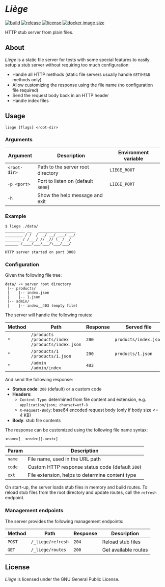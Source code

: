 # _Liège_

[![build](https://img.shields.io/github/workflow/status/GaelGirodon/liege/CI?style=flat-square)](https://github.com/GaelGirodon/liege/actions)
[![release](https://img.shields.io/github/v/release/GaelGirodon/liege?style=flat-square)](https://github.com/GaelGirodon/liege/releases)
[![license](https://img.shields.io/github/license/GaelGirodon/liege?color=informational&style=flat-square)](https://github.com/GaelGirodon/liege/blob/master/LICENSE)
[![docker image size](https://img.shields.io/docker/image-size/gaelgirodon/liege?style=flat-square&logo=docker&logoColor=white)](https://hub.docker.com/r/gaelgirodon/liege)

HTTP stub server from plain files.

## About

_Liège_ is a static file server for tests with some special features
to easily setup a stub server without requiring too much configuration:

- Handle all HTTP methods
  (static file servers usually handle `GET`/`HEAD` methods only)
- Allow customizing the response using the file name
  (no configuration file required)
- Send the request body back in an HTTP header
- Handle index files

## Usage

```shell
liege [flags] <root-dir>
```

### Arguments

| Argument     | Description                        | Environment variable |
| ------------ | ---------------------------------- | -------------------- |
| `<root-dir>` | Path to the server root directory  | `LIEGE_ROOT`         |
| `-p <port>`  | Port to listen on (default `3000`) | `LIEGE_PORT`         |
| `-h`         | Show the help message and exit     |

### Example

```shell
$ liege ./data/
_________ __   _________________
________ / /  /  _/ __/ ___/ __/
_______ / /___/ // _// (_ / _/
______ /____/___/___/\___/___/

HTTP server started on port 3000
```

### Configuration

Given the following file tree:

```text
data/ -> server root directory
 |-- products/
 |    |-- index.json
 |    |-- 1.json
 |-- admin/
 |    |-- index__403 (empty file)
```

The server will handle the following routes:

| Method | Path                                                       | Response | Served file           |
| ------ | ---------------------------------------------------------- | -------- | --------------------- |
| `*`    | `/products`<br>`/products/index`<br>`/products/index.json` | `200`    | `products/index.json` |
| `*`    | `/products/1`<br>`/products/1.json`                        | `200`    | `products/1.json`     |
| `*`    | `/admin`<br>`/admin/index`                                 | `403`    |                       |

And send the following response:

- **Status code**: `200` (default) or a custom code
- **Headers**:
  - `Content-Type`: determined from file content and extension,
    e.g. `application/json; charset=utf-8`
  - `X-Request-Body`: base64 encoded request body (only if body size <= 4 KB)
- **Body**: stub file contents

The response can be customized using the following file name syntax:

```text
<name>[__<code>][.<ext>]
```

| Param  | Description                                      |
| ------ | ------------------------------------------------ |
| `name` | File name, used in the URL path                  |
| `code` | Custom HTTP response status code (default `200`) |
| `ext`  | File extension, helps to determine content type  |

On start-up, the server loads stub files in memory and build routes.
To reload stub files from the root directory and update routes, call the
`refresh` endpoint.

### Management endpoints

The server provides the following management endpoints:

| Method | Path              | Response | Description             |
| ------ | ----------------- | -------- | ----------------------- |
| `POST` | `/_liege/refresh` | `204`    | Reload stub files       |
| `GET`  | `/_liege/routes`  | `200`    | Get available routes    |

## License

_Liège_ is licensed under the GNU General Public License.
